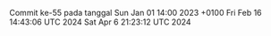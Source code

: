 Commit ke-55 pada tanggal Sun Jan 01 14:00 2023 +0100
Fri Feb 16 14:43:06 UTC 2024
Sat Apr  6 21:23:12 UTC 2024
